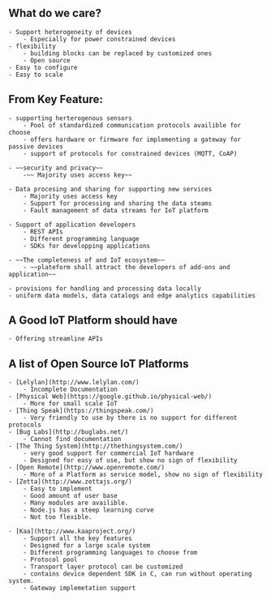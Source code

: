 ## What do we care?
    - Support heterogeneity of devices
        - Especially for power constrained devices
    - flexibility
        - building blocks can be replaced by customized ones
        - Open source
    - Easy to configure
    - Easy to scale

## From Key Feature:
    - supporting herterogenous sensors
        - Pool of standardized communication protocols availible for choose
        - offers hardware or firmware for implementing a gateway for passive devices
        - support of protocols for constrained devices (MQTT, CoAP)

    - ~~security and privacy~~
        -~~ Majority uses access key~~

    - Data procesing and sharing for supporting new services
        - Majority uses access key
        - Support for processing and sharing the data steams
        - Fault management of data streams for IoT platform

    - Support of application developers
        - REST APIs
        - Different programming language 
        - SDKs for developping applications

    - ~~The completeness of and IoT ecosystem~~
        - ~~plateform shall attract the developers of add-ons and application~~

    - provisions for handling and processing data locally
    - uniform data models, data catalogs and edge analytics capabilities
    
## A Good IoT Platform should have
    - Offering streamline APIs


## A list of Open Source IoT Platforms
    - [Lelylan](http://www.lelylan.com/)
        - Incomplete Documentation
    - [Physical Web](https://google.github.io/physical-web/)
        - More for small scale IoT 
    - [Thing Speak](https://thingspeak.com/)
        - Very friendly to use by there is no support for different protocols
    - [Bug Labs](http://buglabs.net/)
        - Cannot find documentation
    - [The Thing System](http://thethingsystem.com/)
        - very good support for commercial IoT hardware
        - Designed for easy of use, but show no sign of flexibility
    - [Open Remote](http://www.openremote.com/)
        - More of a Platform as service model, show no sign of flexibility
    - [Zetta](http://www.zettajs.org/)
        - Easy to implement
        - Good amount of user base
        - Many modules are availible.
        - Node.js has a steep learning curve
        - Not too flexible.

    - [Kaa](http://www.kaaproject.org/)
        - Support all the key features
        - Designed for a large scale system
        - Different programming languages to choose from
        - Protocol pool
        - Transport layer protocol can be customized
        - contains device dependent SDK in C, can run without operating system.
        - Gateway implemetation support

